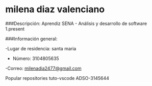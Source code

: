 # milena diaz valenciano
###Descripción: Aprendiz SENA - Análisis y desarrollo de software
1.present

###Información general:

-Lugar de residencia: santa maria

- Número: 3104805635

-Correo: milenadia2477@gmail.com

Popular repositories
tuto-vscode
ADSO-3145644
